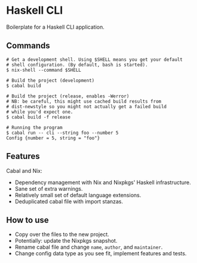 # Haskell CLI

Boilerplate for a Haskell CLI application.

## Commands

```
# Get a development shell. Using $SHELL means you get your default
# shell configuration. (By default, bash is started).
$ nix-shell --command $SHELL

# Build the project (development)
$ cabal build

# Build the project (release, enables -Werror)
# NB: be careful, this might use cached build results from
# dist-newstyle so you might not actually get a failed build
# while you'd expect one.
$ cabal build -f release

# Running the program
$ cabal run -- cli --string foo --number 5
Config {number = 5, string = "foo"}
```

## Features

Cabal and Nix:

 - Dependency management with Nix and Nixpkgs' Haskell infrastructure.
 - Sane set of extra warnings.
 - Relatively small set of default language extensions.
 - Deduplicated cabal file with import stanzas.

## How to use

 - Copy over the files to the new project.
 - Potentially: update the Nixpkgs snapshot.
 - Rename cabal file and change `name`, `author`, and `maintainer`.
 - Change config data type as you see fit, implement features and tests.
